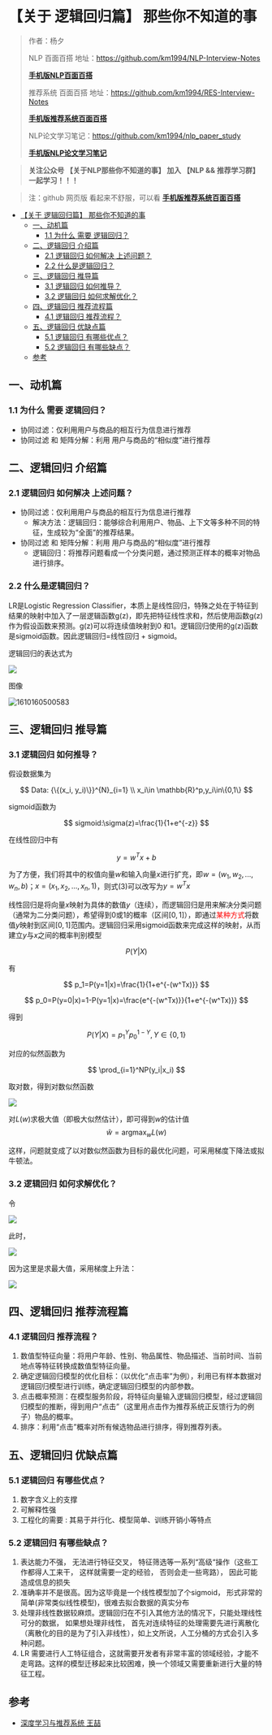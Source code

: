 # 【关于 逻辑回归篇】 那些你不知道的事

> 作者：杨夕
> 
> NLP 百面百搭 地址：https://github.com/km1994/NLP-Interview-Notes
> 
> **[手机版NLP百面百搭](https://mp.weixin.qq.com/s?__biz=MzAxMTU5Njg4NQ==&mid=100005719&idx=3&sn=5d8e62993e5ecd4582703684c0d12e44&chksm=1bbff26d2cc87b7bf2504a8a4cafc60919d722b6e9acbcee81a626924d80f53a49301df9bd97&scene=18#wechat_redirect)**
> 
> 推荐系统 百面百搭 地址：https://github.com/km1994/RES-Interview-Notes
> 
> **[手机版推荐系统百面百搭](https://mp.weixin.qq.com/s/b_KBT6rUw09cLGRHV_EUtw)**
> 
> NLP论文学习笔记：https://github.com/km1994/nlp_paper_study
> 
> **[手机版NLP论文学习笔记](https://mp.weixin.qq.com/s?__biz=MzAxMTU5Njg4NQ==&mid=100005719&idx=1&sn=14d34d70a7e7cbf9700f804cca5be2d0&chksm=1bbff26d2cc87b7b9d2ed12c8d280cd737e270cd82c8850f7ca2ee44ec8883873ff5e9904e7e&scene=18#wechat_redirect)**
> 

> **关注公众号 【关于NLP那些你不知道的事】 加入 【NLP && 推荐学习群】一起学习！！！**

> 注：github 网页版 看起来不舒服，可以看 **[手机版推荐系统百面百搭](https://mp.weixin.qq.com/s/b_KBT6rUw09cLGRHV_EUtw)**

- [【关于 逻辑回归篇】 那些你不知道的事](#关于-逻辑回归篇-那些你不知道的事)
  - [一、动机篇](#一动机篇)
    - [1.1 为什么 需要 逻辑回归？](#11-为什么-需要-逻辑回归)
  - [二、逻辑回归 介绍篇](#二逻辑回归-介绍篇)
    - [2.1 逻辑回归 如何解决 上述问题？](#21-逻辑回归-如何解决-上述问题)
    - [2.2 什么是逻辑回归？](#22-什么是逻辑回归)
  - [三、逻辑回归 推导篇](#三逻辑回归-推导篇)
    - [3.1 逻辑回归 如何推导？](#31-逻辑回归-如何推导)
    - [3.2 逻辑回归 如何求解优化？](#32-逻辑回归-如何求解优化)
  - [四、逻辑回归 推荐流程篇](#四逻辑回归-推荐流程篇)
    - [4.1 逻辑回归 推荐流程？](#41-逻辑回归-推荐流程)
  - [五、逻辑回归 优缺点篇](#五逻辑回归-优缺点篇)
    - [5.1 逻辑回归 有哪些优点？](#51-逻辑回归-有哪些优点)
    - [5.2 逻辑回归 有哪些缺点？](#52-逻辑回归-有哪些缺点)
  - [参考](#参考)

## 一、动机篇

### 1.1 为什么 需要 逻辑回归？

- 协同过滤：仅利用用户与商品的相互行为信息进行推荐
- 协同过滤 和 矩阵分解：利用 用户与商品的“相似度”进行推荐

## 二、逻辑回归 介绍篇

### 2.1 逻辑回归 如何解决 上述问题？

- 协同过滤：仅利用用户与商品的相互行为信息进行推荐
  - 解决方法：逻辑回归：能够综合利用用户、物品、上下文等多种不同的特征，生成较为“全面”的推荐结果。
- 协同过滤 和 矩阵分解：利用 用户与商品的“相似度”进行推荐
  - 逻辑回归：将推荐问题看成一个分类问题，通过预测正样本的概率对物品进行排序。

### 2.2 什么是逻辑回归？

LR是Logistic Regression Classifier，本质上是线性回归，特殊之处在于特征到结果的映射中加入了一层逻辑函数g(z)，即先把特征线性求和，然后使用函数g(z)作为假设函数来预测。g(z)可以将连续值映射到0 和1。逻辑回归使用的g(z)函数是sigmoid函数。因此逻辑回归=线性回归 + sigmoid。

逻辑回归的表达式为

![](img/微信截图_20220108150300.png)

图像

![1610160500583](img/微信截图_20220108150244.png)

## 三、逻辑回归 推导篇

### 3.1 逻辑回归 如何推导？

假设数据集为

$$
Data: {\{(x_i, y_i)\}}^{N}_{i=1} \\
x_i\in \mathbb{R}^p,y_i\in\{0,1\}
$$

sigmoid函数为

$$
sigmoid:\sigma(z)=\frac{1}{1+e^{-z}}
$$

在线性回归中有

$$
y=w^Tx+b
$$

为了方便，我们将其中的权值向量$w$和输入向量$x$进行扩充，即$w=(w_1,w_2,...,w_n,b)$；$x=(x_1,x_2,...,x_n,1)$，则式(3)可以改写为$y=w^Tx$

线性回归是将向量$x$映射为具体的数值$y$（连续），而逻辑回归是用来解决分类问题（通常为二分类问题），希望得到$0$或$1$的概率（区间$[0,1]$），即通过<font color=red>某种方式</font>将数值$y$映射到区间$[0,1]$范围内。逻辑回归采用sigmoid函数来完成这样的映射，从而建立$y$与$x$之间的概率判别模型

$$
P(Y|X)
$$

有

$$
p_1=P(y=1|x)=\frac{1}{1+e^{-(w^Tx)}}
$$

$$
p_0=P(y=0|x)=1-P(y=1|x)=\frac{e^{-(w^Tx)}}{1+e^{-(w^Tx)}}
$$

得到

$$
P(Y|X)=p_1^Yp_0^{1-Y},Y\in\{0,1\}
$$

对应的似然函数为

$$
\prod_{i=1}^NP(y_i|x_i)
$$

取对数，得到对数似然函数

![](img/微信截图_20210203232723.png)


对$L(w)$求极大值（即极大似然估计），即可得到$w$的估计值
$$
\hat w=\mathop{\arg\max}_{w}L(w)
$$

这样，问题就变成了以对数似然函数为目标的最优化问题，可采用梯度下降法或拟牛顿法。

### 3.2 逻辑回归 如何求解优化？

令

![](img/微信截图_20210203233004.png)

此时，

![](img/微信截图_20210203232919.png)

因为这里是求最大值，采用梯度上升法：

![](img/微信截图_20210203232945.png)



## 四、逻辑回归 推荐流程篇

### 4.1 逻辑回归 推荐流程？

1. 数值型特征向量：将用户年龄、性别、物品属性、物品描述、当前时间、当前地点等特征转换成数值型特征向量。
2. 确定逻辑回归模型的优化目标：（以优化“点击率”为例），利用已有样本数据对逻辑回归模型进行训练，确定逻辑回归模型的内部参数。
3. 点击概率预测：在模型服务阶段，将特征向量输入逻辑回归模型，经过逻辑回归模型的推断，得到用户“点击”（这里用点击作为推荐系统正反馈行为的例子）物品的概率。
4. 排序：利用“点击”概率对所有候选物品进行排序，得到推荐列表。 

## 五、逻辑回归 优缺点篇

### 5.1 逻辑回归 有哪些优点？

1. 数字含义上的支撑 
2. 可解释性强 
3. 工程化的需要 : 其易于并行化、模型简单、训练开销小等特点

### 5.2 逻辑回归 有哪些缺点？

1. 表达能力不强， 无法进行特征交叉， 特征筛选等一系列“高级“操作（这些工作都得人工来干， 这样就需要一定的经验， 否则会走一些弯路）， 因此可能造成信息的损失
2. 准确率并不是很高。因为这毕竟是一个线性模型加了个sigmoid， 形式非常的简单(非常类似线性模型)，很难去拟合数据的真实分布
3. 处理非线性数据较麻烦。逻辑回归在不引入其他方法的情况下，只能处理线性可分的数据， 如果想处理非线性， 首先对连续特征的处理需要先进行离散化（离散化的目的是为了引入非线性），如上文所说，人工分桶的方式会引入多种问题。
4. LR 需要进行人工特征组合，这就需要开发者有非常丰富的领域经验，才能不走弯路。这样的模型迁移起来比较困难，换一个领域又需要重新进行大量的特征工程。

## 参考

- [深度学习与推荐系统 王喆](https://item.jd.com/12630209.html)